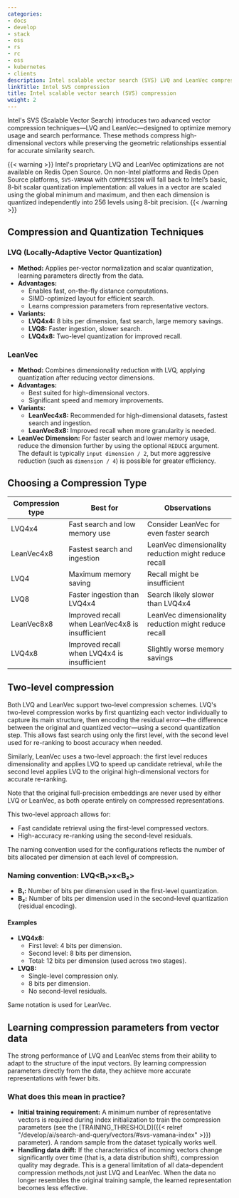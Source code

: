 ```yaml
---
categories:
- docs
- develop
- stack
- oss
- rs
- rc
- oss
- kubernetes
- clients
description: Intel scalable vector search (SVS) LVQ and LeanVec compression
linkTitle: Intel SVS compression
title: Intel scalable vector search (SVS) compression
weight: 2
---
```


Intel's SVS (Scalable Vector Search) introduces two advanced vector compression techniques&mdash;LVQ and LeanVec&mdash;designed to optimize memory usage and search performance. These methods compress high-dimensional vectors while preserving the geometric relationships essential for accurate similarity search.

{{< warning >}}
Intel's proprietary LVQ and LeanVec optimizations are not available on Redis Open Source. On non-Intel platforms and Redis Open Source platforms, `SVS-VAMANA` with `COMPRESSION` will fall back to Intel’s basic, 8-bit scalar quantization implementation: all values in a vector are scaled using the global minimum and maximum, and then each dimension is quantized independently into 256 levels using 8-bit precision.
{{< /warning >}}

## Compression and Quantization Techniques

### LVQ (Locally-Adaptive Vector Quantization)

* **Method:** Applies per-vector normalization and scalar quantization, learning parameters directly from the data.
* **Advantages:**
    * Enables fast, on-the-fly distance computations.
    * SIMD-optimized layout for efficient search.
    * Learns compression parameters from representative vectors.
* **Variants:**
    * **LVQ4x4:** 8 bits per dimension, fast search, large memory savings.
    * **LVQ8:** Faster ingestion, slower search.
    * **LVQ4x8:** Two-level quantization for improved recall.

### LeanVec

* **Method:** Combines dimensionality reduction with LVQ, applying quantization after reducing vector dimensions.
* **Advantages:**
    * Best suited for high-dimensional vectors.
    * Significant speed and memory improvements.
* **Variants:**
    * **LeanVec4x8:** Recommended for high-dimensional datasets, fastest search and ingestion.
    * **LeanVec8x8:** Improved recall when more granularity is needed.
* **LeanVec Dimension:** For faster search and lower memory usage, reduce the dimension further by using the optional `REDUCE` argument. The default is typically `input dimension / 2`, but more aggressive reduction (such as `dimension / 4`) is possible for greater efficiency.

## Choosing a Compression Type

| Compression type      | Best for                                        | Observations                                            |
|----------------------|--------------------------------------------------|---------------------------------------------------------|
| LVQ4x4               | Fast search and low memory use                   | Consider LeanVec for even faster search                 |
| LeanVec4x8           | Fastest search and ingestion                     | LeanVec dimensionality reduction might reduce recall    |
| LVQ4                 | Maximum memory saving                            | Recall might be insufficient                            |
| LVQ8                 | Faster ingestion than LVQ4x4                     | Search likely slower than LVQ4x4                        |
| LeanVec8x8           | Improved recall when LeanVec4x8 is insufficient  | LeanVec dimensionality reduction might reduce recall    |
| LVQ4x8               | Improved recall when LVQ4x4 is insufficient      | Slightly worse memory savings                           |

## Two-level compression

Both LVQ and LeanVec support two-level compression schemes. LVQ's two-level compression works by first quantizing each vector individually to capture its main structure, then encoding the residual error&mdash;the difference between the original and quantized vector&mdash;using a second quantization step. This allows fast search using only the first level, with the second level used for re-ranking to boost accuracy when needed.

Similarly, LeanVec uses a two-level approach: the first level reduces dimensionality and applies LVQ to speed up candidate retrieval, while the second level applies LVQ to the original high-dimensional vectors for accurate re-ranking.

Note that the original full-precision embeddings are never used by either LVQ or LeanVec, as both operate entirely on compressed representations.

This two-level approach allows for:

* Fast candidate retrieval using the first-level compressed vectors.
* High-accuracy re-ranking using the second-level residuals.

The naming convention used for the configurations reflects the number of bits allocated per dimension at each level of compression.

### Naming convention: LVQ<B₁>x<B₂>

* **B₁:** Number of bits per dimension used in the first-level quantization.
* **B₂:** Number of bits per dimension used in the second-level quantization (residual encoding).

#### Examples

* **LVQ4x8:**
    * First level: 4 bits per dimension.
    * Second level: 8 bits per dimension.
    * Total: 12 bits per dimension (used across two stages).
* **LVQ8:**
    * Single-level compression only.
    * 8 bits per dimension.
    * No second-level residuals.

Same notation is used for LeanVec.

## Learning compression parameters from vector data

The strong performance of LVQ and LeanVec stems from their ability to adapt to the structure of the input vectors. By learning compression parameters directly from the data, they achieve more accurate representations with fewer bits.

### What does this mean in practice?

* **Initial training requirement:**
    A minimum number of representative vectors is required during index initialization to train the compression parameters (see the [TRAINING_THRESHOLD]({{< relref "/develop/ai/search-and-query/vectors/#svs-vamana-index" >}}) parameter). A random sample from the dataset typically works well.
* **Handling data drift:**
    If the characteristics of incoming vectors change significantly over time (that is, a data distribution shift), compression quality may degrade. This is a general limitation of all data-dependent compression methods,not just LVQ and LeanVec. When the data no longer resembles the original training sample, the learned representation becomes less effective.
